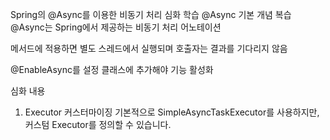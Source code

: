 Spring의 @Async를 이용한 비동기 처리 심화 학습
@Async 기본 개념 복습
@Async는 Spring에서 제공하는 비동기 처리 어노테이션

메서드에 적용하면 별도 스레드에서 실행되며 호출자는 결과를 기다리지 않음

@EnableAsync를 설정 클래스에 추가해야 기능 활성화

심화 내용
1. Executor 커스터마이징
기본적으로 SimpleAsyncTaskExecutor를 사용하지만, 커스텀 Executor를 정의할 수 있습니다.
